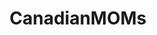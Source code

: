 ---
title: CanadianMOMs
crosslinks:
- canadients
- WeedDeals
- ShatterDeals
- trees
- CBD
- DarkNetMarkets
- TODispensaries
- Waxpen
- microgrowery
- MOMpics
- CanadianMOM
- vaporents
- The_Donald
- BitcoinCA
- cringe
- halifax
- DankNation
- CanadaPost
- Vaping101
- saplings
---